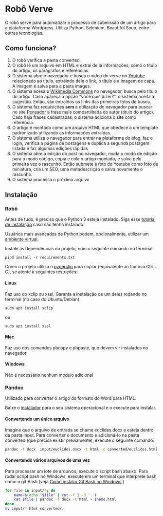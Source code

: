 # Robô Verve

O robô serve para automatizar o processo de submissão de um artigo para a plataforma Wordpress. Utiliza Python, Selenium, Beautiful Soup, entre outras tecnologias.

## Como funciona?
1. O robô verifica a pasta converted
1. O robô lê um arquivo em HTML e extrai de lá informações, como o título do artigo, os parágrafos e referências.
1. O sistema abre o navegador e busca o vídeo do verve no [Youtube](https://www.youtube.com) relacionado ao título, extraindo dele o link, o título e a imagem de capa. A imagem é salva para a pasta images.
1. O sistema acesa o [Wikimedia Commons](https://commons.wikimedia.org/wiki/Main_Page?uselang=pt-br) no navegador, busca pelo título do artigo. Caso apareça a opção "você quis dizer?", o sistema aceita a sugestão. Então, são extraídos os links das primeiras fotos da busca.
1. O sistema faz requisições **sem** a utilização do navegador para buscar no site [Pensador](https://www.pensador.com/) a frase mais compartilhada do autor (título do artigo). Caso haja frases cadastradas, o sistema adiciona o site como referência.
1. O artigo é montado como um arquivo HTML que obedece a um template padronizado utilizando as informações extraídas.
1. O sistema utiliza o navegador para entrar na plataforma do blog, faz o login, verifica a página de postagens e duplica a segunda postagem listada e faz algumas edições rápidas
1. O sistema abre a edição do post no navegador, muda o modo de edição para o modo código, copia e cola o artigo montado, e salva pela primeira vez o rascunho. Então submete a foto do Youtube como foto de miniatura, cria um SEO, uma metadescrição e salva novamente o rascunho.
1. O sistema processa o próximo arquivo


## Instalação

### Robô

Antes de tudo, é preciso que o Python 3 esteja instalado. Siga esse [tutorial de instalação](https://tutorial.djangogirls.org/pt/python_installation/) caso não tenha instalado.


Usuários mais avançados de Python podem, opcionalmente, utilizar um [ambiente virtual](https://docs.python.org/pt-br/3/tutorial/venv.html).


Instale as dependências do projeto, com o seguinte comando no terminal
```console
pip3 install -r requirements.txt
```

Como o projeto utiliza o [pyperclip](https://pypi.org/project/pyperclip/) para copiar (equivalente ao famoso Ctrl + C), se atente à seguintes restrições:

#### Linux

Faz uso do xclip ou xsel. Garanta a instalação de um deles rodando no terminal (no caso do Ubuntu/Debian)
```console
sudo apt install xclip
```
ou
 ```console
sudo apt install xsel
```
#### Mac

 Faz uso dos comandos pbcopy e pbpaste, que devem vir instalados no navegador
#### Windows

Não é necessário nenhum módulo adicional

### Pandoc

Utilizado para converter o artigo do formato do Word para HTML.

Baixe o [instalador](https://github.com/jgm/pandoc/releases/tag/2.18) para o seu sistema operacional e o execute para instalar.

#### Convertendo um único arquivo
Imagine que o arquivo de entrada se chame euclides.docx e esteja dentro da pasta input. Para converter o documento e adicioná-lo na pasta converted (que precisa existir previamente), execute o seguinte comando:

```sh
pandoc -f docx  input/euclides.docx -t html -o converted/euclides.html
```

#### Convertendo vários arquivos de uma vez

Para processar um lote de arquivos, execute o script bash abaixo. Para rodar script bash no Windows, execute em um terminal que interprete bash, como o git Bash (veja [Como instalar Git Bash no Windows](https://www.webdevdrops.com/git-bash-como-instalar-usar/) )

```sh
for file in input/*; do
    name=$(echo "$file" | cut -f 1 -d '.')
    cat $file | pandoc -f docx -t html > $name.html
done
mv input/*.html converted/.
```
